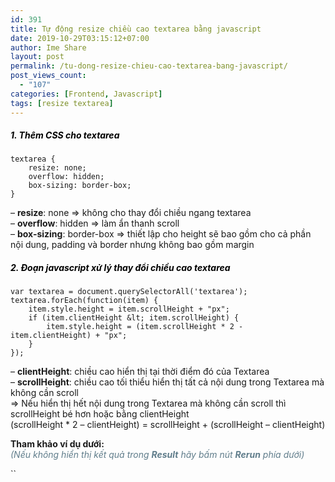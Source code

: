 ```yaml
---
id: 391
title: Tự động resize chiều cao textarea bằng javascript
date: 2019-10-29T03:15:12+07:00
author: Ime Share
layout: post
permalink: /tu-dong-resize-chieu-cao-textarea-bang-javascript/
post_views_count:
  - "107"
categories: [Frontend, Javascript]
tags: [resize textarea]
---
```

##### **<span style="color: #000000;">1. Thêm CSS cho textarea</span>**

```
textarea { 
	resize: none; 
	overflow: hidden; 
	box-sizing: border-box; 
}
```

&#8211; **resize**: none => không cho thay đổi chiều ngang textarea  
&#8211; **overflow**: hidden => làm ẩn thanh scroll  
&#8211; **box-sizing**: border-box => thiết lập cho height sẽ bao gồm cho cả phần nội dung, padding và border nhưng không bao gồm margin

##### **<span style="color: #000000;">2. Đoạn javascript xử lý thay đổi chiều cao textarea</span>**

```
var textarea = document.querySelectorAll('textarea'); 
textarea.forEach(function(item) { 
	item.style.height = item.scrollHeight + "px"; 
	if (item.clientHeight &lt; item.scrollHeight) { 
		item.style.height = (item.scrollHeight * 2 - item.clientHeight) + "px"; 
	} 
});
```

&#8211; **clientHeight**: chiều cao hiển thị tại thời điểm đó của Textarea  
&#8211; **scrollHeight**: chiều cao tối thiểu hiển thị tất cả nội dung trong Textarea mà không cần scroll  
=> Nếu hiển thị hết nội dung trong Textarea mà không cần scroll thì scrollHeight bé hơn hoặc bằng clientHeight  
(scrollHeight * 2 &#8211; clientHeight) = scrollHeight + (scrollHeight &#8211; clientHeight)

**Tham khảo ví dụ dưới:**  
<span style="color: #607d8b;"><em>(Nếu không hiển thị kết quả trong <strong>Result</strong> hãy bấm nút <strong>Rerun</strong> phía dưới)</em></span>



``